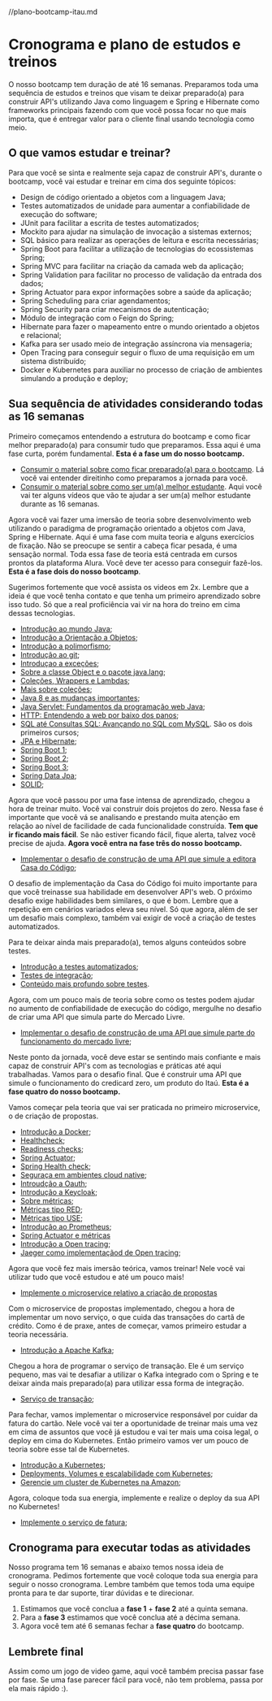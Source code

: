 //plano-bootcamp-itau.md

# Cronograma e plano de estudos e treinos

O nosso bootcamp tem duração de até 16 semanas. Preparamos toda uma sequência de estudos e treinos que visam te deixar preparado(a) para construir API's utilizando Java como linguagem e Spring e Hibernate como frameworks principais fazendo com que você possa focar no que mais importa, que é entregar valor para o cliente final usando tecnologia como meio.

## O que vamos estudar e treinar?

Para que você se sinta e realmente seja capaz de construir API's, durante o bootcamp, você vai estudar e treinar em cima dos seguinte tópicos:

* Design de código orientado a objetos com a linguagem Java;
* Testes automatizados de unidade para aumentar a confiabilidade de execução do software;
* JUnit para facilitar a escrita de testes automatizados;
* Mockito para ajudar na simulação de invocação a sistemas externos;
* SQL básico para realizar as operações de leitura e escrita necessárias;
* Spring Boot para facilitar a utilização de tecnologias do ecossistemas Spring;
* Spring MVC para facilitar na criação da camada web da aplicação;
* Spring Validation para facilitar no processo de validação da entrada dos dados;
* Spring Actuator para expor informações sobre a saúde da aplicação;
* Spring Scheduling para criar agendamentos;
* Spring Security para criar mecanismos de autenticação;
* Módulo de integração com o Feign do Spring;
* Hibernate para fazer o mapeamento entre o mundo orientado a objetos e relacional;
* Kafka para ser usado meio de integração assíncrona via mensageria;
* Open Tracing para conseguir seguir o fluxo de uma requisição em um sistema distribuído;
* Docker e Kubernetes para auxiliar no processo de criação de ambientes simulando a produção e deploy;

## Sua sequência de atividades considerando todas as 16 semanas

Primeiro começamos entendendo a estrutura do bootcamp e como ficar melhor
preparado(a) para consumir tudo que preparamos. Essa aqui é uma fase curta, porém fundamental. **Esta é a fase um do nosso bootcamp.**

* [Consumir o material sobre como ficar preparado(a) para o bootcamp](fique-preparado(a)-desafios/readme.md). Lá você vai entender direitinho como preparamos a jornada para você.
* [Consumir o material sobre como ser um(a) melhor estudante](seja-um(a)-melhor-estudante/readme.md). Aqui você vai ter alguns vídeos que vão te ajudar a ser um(a) melhor estudante durante as 16 semanas.

Agora você vai fazer uma imersão de teoria sobre desenvolvimento web utilizando o paradigma de programação orientado a objetos com Java, Spring e Hibernate. Aqui é uma fase com muita teoria e alguns exercícios de fixação. Não se preocupe se sentir a cabeça ficar pesada, é uma sensação normal. Toda essa fase de teoria está centrada em cursos prontos da plataforma Alura. Você deve ter acesso para conseguir fazê-los. **Esta é a fase dois do nosso bootcamp**.

Sugerimos fortemente que você assista os videos em 2x. Lembre que a ideia é que você tenha contato e que tenha um primeiro aprendizado sobre isso tudo. Só que a real proficiência vai vir na hora do treino em cima dessas tecnologias.

* [Introdução ao mundo Java](https://www.alura.com.br/curso-online-java-primeiros-passos);
* [Introdução a Orientação a Objetos](https://www.alura.com.br/curso-online-java-introducao-orientacao-objetos);
* [Introdução a polimorfismo](https://www.alura.com.br/curso-online-java-heranca-interfaces-polimorfismo);
* [Introdução ao git](https://www.alura.com.br/curso-online-git-github-controle-de-versao);
* [Introduçao a exceções](https://www.alura.com.br/curso-online-java-excecoes);
* [Sobre a classe Object e o pacote java.lang](https://www.alura.com.br/curso-online-java-pacotes-e-java-lang);
* [Coleções, Wrappers e Lambdas](https://www.alura.com.br/curso-online-java-util-lambdas);
* [Mais sobre coleções](https://www.alura.com.br/curso-online-java-collections);
* [Java 8 e as mudanças importantes](https://www.alura.com.br/curso-online-java8-lambdas);
* [Java Servlet: Fundamentos da programação web Java](https://www.alura.com.br/curso-online-servlets-fundamentos-programacao-web-java);
* [HTTP: Entendendo a web por baixo dos panos](https://www.alura.com.br/curso-online-http-fundamentos);
* [SQL até Consultas SQL: Avançando no SQL com MySQL](https://www.alura.com.br/formacao-oracle-mysql). São os dois primeiros cursos;
* [JPA e Hibernate](https://www.alura.com.br/curso-online-jpa-hibernate-persistencia-objetos);
* [Spring Boot 1](https://www.alura.com.br/curso-online-spring-boot-api-rest);
* [Spring Boot 2](https://www.alura.com.br/curso-online-spring-boot-seguranca-cache-monitoramento);
* [Spring Boot 3](https://www.alura.com.br/curso-online-spring-boot-profiles-testes-deploy);
* [Spring Data Jpa](https://www.alura.com.br/curso-online-spring-data-jpa);
* [SOLID](https://www.alura.com.br/curso-online-orientacao-a-objetos-avancada-e-principios-solid);

Agora que você passou por uma fase intensa de aprendizado, chegou a hora de treinar muito. Você vai construir dois projetos do zero. Nessa fase é importante que você vá se analisando e prestando muita atenção em relação ao nível de facilidade de cada funcionalidade construída. **Tem que ir ficando mais fácil**. Se não estiver ficando fácil, fique alerta, talvez você precise de ajuda. **Agora você entra na fase três do nosso bootcamp.**

* [Implementar o desafio de construção de uma API que simule a editora Casa do Código](./treino-casa-do-codigo);

O desafio de implementação da Casa do Código foi muito importante para que você treinasse sua habilidade em desenvolver API's web. O próximo desafio exige habilidades bem similares, o que é bom. Lembre que a repetição em cenários variados eleva seu nível. Só que agora, além de ser um desafio mais complexo, também vai exigir de você a criação de testes automatizados.

Para te deixar ainda mais preparado(a), temos alguns conteúdos sobre testes.

 * [Introdução a testes automatizados](https://www.alura.com.br/curso-online-tdd);
 * [Testes de integração](https://www.alura.com.br/curso-online-teste-de-integracao);
 * [Conteúdo mais profundo sobre testes](testes-automatizados-reveladores-de-bugs).

Agora, com um pouco mais de teoria sobre como os testes podem ajudar no aumento de confiabilidade de execução do código, mergulhe no desafio de criar uma API que simula parte do Mercado Livre.

* [Implementar o desafio de construção de uma API que simule parte do funcionamento do mercado livre](treino-mercado-livre);

Neste ponto da jornada, você deve estar se sentindo mais confiante e mais capaz de construir API's com as tecnologias e práticas até aqui trabalhadas. Vamos para o desafio final. Que é construir uma API que simule o funcionamento do credicard zero, um produto do Itaú. **Esta é a fase quatro do nosso bootcamp.**

Vamos começar pela teoria que vai ser praticada no primeiro microservice, o de criação de propostas.

* [Introdução a Docker](https://www.alura.com.br/curso-online-docker-e-docker-compose);
* [Healthcheck](informacao_procedural/healthcheck.md);
* [Readiness checks](informacao_procedural/readiness_checks.md);
* [Spring Actuator](informacao_suporte/spring-actuator.md);
* [Spring Health check](informacao_suporte/spring-health-check.md);
* [Seguraça em ambientes cloud native](informacao_procedural/seguranca_cloud_native.md);
* [Introudção a Oauth](informacao_suporte/oauth2.md);
* [Introdução a Keycloak](informacao_suporte/keycloak.md);
* [Sobre métricas](informacao_procedural/metric.md);
* [Métricas tipo RED](informacao_procedural/metric-red.md);
* [Métricas tipo USE](informacao_procedural/metric-use.md);
* [Introdução ao Prometheus](informacao_procedural/prometheus.md);
* [Spring Actuator e métricas](informacao_suporte/spring-actuator-metrics.md)
* [Introdução a Open tracing](informacao_procedural/open-tracing.md);
* [Jaeger como implementaçãod de Open tracing](informacao_suporte/jaeger.md);

Agora que você fez mais imersão teórica, vamos treinar! Nele você vai utilizar tudo que você estudou e até um pouco mais!

* [Implemente o microservice relativo a criação de propostas](proposta/)

Com o microservice de propostas implementado, chegou a hora de implementar um novo serviço, o que cuida das transações do cartã de crédito. Como é de praxe, antes de começar, vamos primeiro estudar a teoria necessária.

* [Introdução a Apache Kafka](https://www.alura.com.br/curso-online-kafka-introducao-a-streams-em-microservicos);

Chegou a hora de programar o serviço de transação. Ele é um serviço pequeno, mas vai te desafiar a utilizar o Kafka integrado com o Spring e te deixar ainda mais preparado(a) para utilizar essa forma de integração.

* [Serviço de transação](transacao/);

Para fechar, vamos implementar o microservice responsável por cuidar da fatura do cartão. Nele você vai ter a oportunidade de treinar mais uma vez em cima de assuntos que você já estudou e vai ter mais uma coisa legal, o deploy em cima do Kubernetes. Então primeiro vamos ver um pouco de teoria sobre esse tal de Kubernetes.

* [Introdução a Kubernetes](https://www.alura.com.br/curso-online-kubernetes-pods-services-configmap);
* [Deployments, Volumes e escalabilidade com Kubernetes](https://www.alura.com.br/curso-online-kubernetes-deployments-volumes-escalabilidade);
* [Gerencie um cluster de Kubernetes na Amazon](https://www.alura.com.br/curso-online-amazon-eks-kubernetes);

Agora, coloque toda sua energia, implemente e realize o deploy da sua API no Kubernetes!

* [Implemente o serviço de fatura](fatura/);

## Cronograma para executar todas as atividades

Nosso programa tem 16 semanas e abaixo temos nossa ideia de cronograma. Pedimos fortemente que você coloque toda sua energia para seguir o nosso cronograma. Lembre também que temos toda uma equipe pronta para te dar suporte, tirar dúvidas e te direcionar.

1. Estimamos que você conclua a **fase 1** + **fase 2** até a quinta semana.
2. Para a **fase 3** estimamos que você conclua até a décima semana.
3. Agora você tem até 6 semanas fechar a **fase quatro** do bootcamp.

## Lembrete final

Assim como um jogo de video game, aqui você também precisa passar fase por fase. Se uma fase parecer fácil para você, não tem problema, passa por ela mais rápido :).


